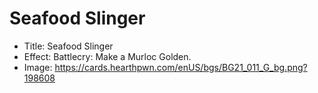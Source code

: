 # Seafood Slinger
- Title:  Seafood Slinger
- Effect:  Battlecry: Make a Murloc Golden.
- Image:  https://cards.hearthpwn.com/enUS/bgs/BG21_011_G_bg.png?198608

